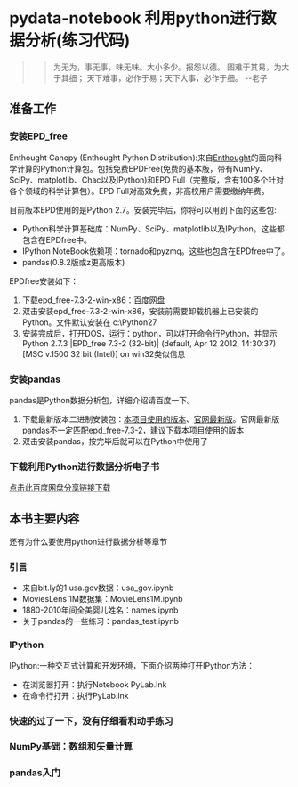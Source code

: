 # pydata-notebook 利用python进行数据分析(练习代码)

>>为无为，事无事，味无味。大小多少。报怨以德。
>>图难于其易，为大于其细；
>>天下难事，必作于易；天下大事，必作于细。
>>--老子

## 准备工作

### 安装EPD_free

Enthought Canopy (Enthought Python Distribution):来自[Enthought](https://www.enthought.com/products/epd/)的面向科学计算的Python计算包。包括免费EPDFree(免费的基本版，带有NumPy、SciPy、matplotlib、Chac以及IPython)和EPD Full（完整版，含有100多个针对各个领域的科学计算包）。EPD Full对高效免费，非高校用户需要缴纳年费。

目前版本EPD使用的是Python 2.7。安装完毕后，你将可以用到下面的这些包:
* Python科学计算基础库：NumPy、SciPy、matplotlib以及IPython。这些都包含在EPDfree中。
* IPython NoteBook依赖项：tornado和pyzmq。这些也包含在EPDfree中了。
* pandas(0.8.2版或z更高版本)

EPDfree安装如下：

1. 下载epd_free-7.3-2-win-x86：[百度网盘](https://pan.baidu.com/s/1hrLDVpi)
1. 双击安装epd_free-7.3-2-win-x86，安装前需要卸载机器上已安装的Python。文件默认安装在 c:\Python27
1. 安装完成后，打开DOS，运行：python，可以打开命令行Python，并显示Python 2.7.3 |EPD_free 7.3-2 (32-bit)| (default, Apr 12 2012, 14:30:37) [MSC v.1500 32 bit (Intel)] on win32类似信息

### 安装pandas

pandas是Python数据分析包，详细介绍请百度一下。

1. 下载最新版本二进制安装包：[本项目使用的版本](https://pan.baidu.com/s/1c2geQPy)、[官网最新版](https://pypi.python.org/pypi/pandas)。官网最新版pandas不一定匹配epd_free-7.3-2，建议下载本项目使用的版本
1. 双击安装pandas，按完毕后就可以在Python中使用了

### 下载利用Python进行数据分析电子书
[点击此百度网盘分享链接下载](https://pan.baidu.com/s/1jI6rafG)

## 本书主要内容

还有为什么要使用python进行数据分析等章节

### 引言
* 来自bit.ly的1.usa.gov数据：usa_gov.ipynb
* MoviesLens 1M数据集：MovieLens1M.ipynb
* 1880-2010年间全美婴儿姓名：names.ipynb
* 关于pandas的一些练习：pandas_test.ipynb

### IPython
IPython:一种交互式计算和开发环境，下面介绍两种打开IPython方法：

* 在浏览器打开：执行Notebook PyLab.lnk
* 在命令行打开：执行PyLab.lnk

### 快速的过了一下，没有仔细看和动手练习

### NumPy基础：数组和矢量计算
### pandas入门
